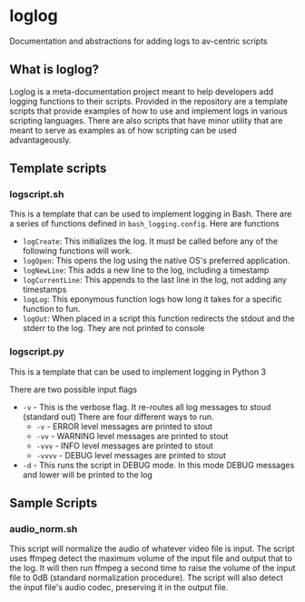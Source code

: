 # loglog
Documentation and abstractions for adding logs to av-centric scripts

## What is loglog?
Loglog is a meta-documentation project meant to help developers add logging functions to their scripts. Provided in the repository are a template scripts that provide examples of how to use and implement logs in various scripting languages. There are also scripts that have minor utility that are meant to serve as examples as of how scripting can be used advantageously.

## Template scripts

### logscript.sh
This is a template that can be used to implement logging in Bash. There are a series of functions defined in `bash_logging.config`. Here are functions

* `logCreate`: This initializes the log. It must be called before any of the following functions will work.
* `logOpen`: This opens the log using the native OS's preferred application.
* `logNewLine`: This adds a new line to the log, including a timestamp
* `logCurrentLine`: This appends to the last line in the log, not adding any timestamps
* `logLog`: This eponymous function logs how long it takes for a specific function to fun.
* `logOut`: When placed in a script this function redirects the stdout and the stderr to the log. They are not printed to console

### logscript.py
This is a template that can be used to implement logging in Python 3

There are two possible input flags

* `-v` - This is the verbose flag. It re-routes all log messages to stoud (standard out) There are four different ways to run.
    * `-v` - ERROR level messages are printed to stout
    * `-vv` - WARNING level messages are printed to stout
    * `-vvv` - INFO level messages are printed to stout
    * `-vvvv` - DEBUG level messages are printed to stout
* `-d` - This runs the script in DEBUG mode. In this mode DEBUG messages and lower will be printed to the log

## Sample Scripts

### audio_norm.sh
This script will normalize the audio of whatever video file is input. The script uses ffmpeg detect the maximum volume of the input file and output that to the log. It will then run ffmpeg a second time to raise the volume of the input file to 0dB (standard normalization procedure). The script will also detect the input file's audio codec, preserving it in the output file.
